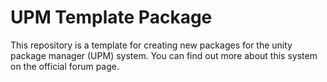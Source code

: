 UPM Template Package
====================

 This repository is a template for creating new packages for the unity package manager (UPM) system.
You can find out more about this system on the official forum page.

